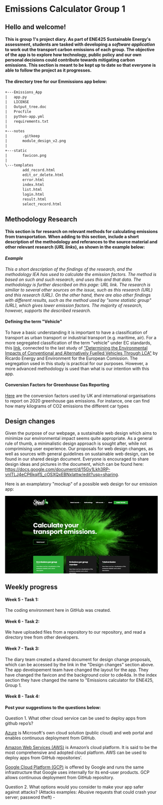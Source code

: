 # Emissions Calculator Group 1
## Hello and welcome!
#### This is group 1's project diary. As part of ENE425 Sustainable Energy's assessment, students are tasked with developing a *software application* to work out the transport carbon emissions of each group. The objective of the app is to explore how technology, public policy and our own personal decisions could contribute towards mitigating carbon emissions. This section is meant to be kept up to date so that everyone is able to follow the project as it progresses.

#### The directory tree for our Emmissions app below:

    +---Emissions_App
    |   app.py
    |   LICENSE
    |   Output_tree.doc
    |   Procfile
    |   python-app.yml
    |   requirements.txt
    |   
    +---notes
    |       .gitkeep
    |       module_design_v2.png
    |       
    +---static
    |       favicon.png
    |       
    \---templates
            add_record.html
            edit_or_delete.html
            error.html
            index.html
            list.html
            login.html
            result.html
            select_record.html

## Methodology Research
#### This section is for research on relevant methods for calculating emissions from transportation. When adding to this section, include a short description of the methodology and referances to the source material and other relevant research (*URL links*), as shown in the example below: 
 
#### *Example*
*This a short description of the findings of the research, and the methodology IEA has used to calculate the emission factors. The method is based on such and such research, and uses this and that data. The methodology is further described on this page: *URL link*. The research is similiar to several other sources on the issue, such as this research (*URL*) and this research (*URL*). On the other hand, there are also other findings with different results, such as the method used by "some statistic group" (*URL*), which gives lower emission factors. The majority of research, however, supports the described research.*

#### Defining the term "Vehicle"
To have a basic understanding it is important to have a classification of transport as urban transport or industrial transport (e.g. maritime, air). For a more segregated classification of the term "vehicle" under EC standards, this [link](https://www.eafo.eu/knowledge-center/european-vehicle-categories), connected to the last study of ["Determining the Environmental Impacts of Conventional and Alternatively Fuelled Vehicles Through LCA"](https://ec.europa.eu/clima/sites/clima/files/transport/vehicles/docs/2020_study_main_report_en.pdf) by Ricardo Energy and Environment for the European Comission. The segregation used in this study is practical for our purposes. However, a more advanced methodology is used than what is our intention with this app. 

#### Conversion Factors for Greenhouse Gas Reporting
[Here](https://assets.publishing.service.gov.uk/government/uploads/system/uploads/attachment_data/file/891105/Conversion_Factors_2020_-_Condensed_set__for_most_users_.xlsx) are the conversion factors used by UK and international organisations to report on 2020 greenhouse gas emissions. For instance, one can find how many kilograms of CO2 emissions the different car types

## Design changes

Given the purpose of our webpage, a sustainable web design which aims to minimize our environmental impact seems quite appropriate. As a general rule of thumb, a minimalistic design approach is sought after, while not comprimising user experience. Our proposals for web design changes, as well as sources with general guidelines on sustainable web design, can be found in our shared design document. Everyone is encouraged to share design ideas and pictures in the document, which can be found here: https://docs.google.com/document/d/15Gy1Lkh3RP-vnlTLJ4eCP6kqifS_cOSXQxEBNxlattw/edit?usp=sharing. 

Here is an examplatory "mockup" of a possible web design for our emission app: 

![Image of web design example](https://raw.githubusercontent.com/ENE425-Group1/emissions-calculator-group1/main/notes/Mockup%20picture.png)

## Weekly progress

#### Week 5 - Task 1: 
The coding environment here in GitHub was created. 
#### Week 6 - Task 2: 
We have uploaded files from a repository to our repository, and read a directory tree from other developers. 
#### Week 7 - Task 3: 
The diary team created a shared document for design change proposals, which can be accessed by the link in the "Design changes" section above. The app developement team have changed the layout for the app. They have changed the favicon and the background color to cde4da. In the index section they have changed the name to "Emissions calculator for ENE425, Group 1. 
#### Week 8 - Task 4: 

#### Post your suggestions to the questions below:
Question 1. What other cloud service can be used to deploy apps from github repo’s?

[Azure](https://azure.microsoft.com/en-us/free/search/?&ef_id=Cj0KCQiA4L2BBhCvARIsAO0SBdZmo_X3KZDPWmbj9okoBFuotwwPaxNOZVrtfouGt3bq-pfrAxJC9YMaAnugEALw_wcB:G:s&OCID=AID2100088_SEM_Cj0KCQiA4L2BBhCvARIsAO0SBdZmo_X3KZDPWmbj9okoBFuotwwPaxNOZVrtfouGt3bq-pfrAxJC9YMaAnugEALw_wcB:G:s) is Microsoft's own cloud solution (public cloud) and web portal and enables continuous deployment from GitHub.

[Amazon Web Services (AWS)](https://aws.amazon.com/) is Amazon’s cloud platform. It is said to be the most comprehensive and adopted cloud platform. AWS can be used to deploy apps from GitHub repositories’. 

[Google Cloud Platform (GCP)](https://cloud.google.com/) is offered by Google and runs the same infrastructure that Google uses internally for its end-user products. GCP allows continuous deployment from GitHub repository. 


Question 2. What options would you consider to make your app safer against attacks? (Attacks examples: Abusive requests that could crash your server; password theft)
    -
